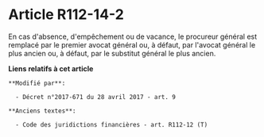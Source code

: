 # Article R112-14-2

En cas d'absence, d'empêchement ou de vacance, le procureur général est remplacé par le premier avocat général ou, à défaut,
par l'avocat général le plus ancien ou, à défaut, par le substitut général le plus ancien.

**Liens relatifs à cet article**

	**Modifié par**:

	  - Décret n°2017-671 du 28 avril 2017 - art. 9

	**Anciens textes**:

	  - Code des juridictions financières - art. R112-12 (T)
